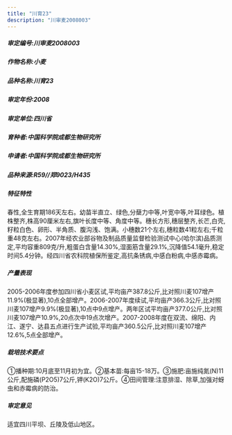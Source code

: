```yaml
---
title: "川育23"
description: "川审麦2008003"
---
```

##### 审定编号:川审麦2008003

##### 作物名称:小麦

##### 品种名称:川育23

##### 审定年份:2008

##### 审定单位:四川省

##### 育种者:中国科学院成都生物研究所

##### 申请者:中国科学院成都生物研究所

##### 品种来源:R59//郑9023/H435

##### 特征特性
春性,全生育期186天左右。幼苗半直立、绿色,分蘖力中等,叶宽中等,叶耳绿色。植株整齐,株高90厘米左右,旗叶长度中等、角度中等。穗长方形,穗层整齐,长芒,白壳,籽粒白色、卵形、半角质、腹沟浅、饱满。小穗数21个左右,穗粒数41粒左右;千粒重48克左右。2007年经农业部谷物及制品质量监督检验测试中心(哈尔滨)品质测定,平均容重809克/升,粗蛋白含量14.30%,湿面筋含量29.1%,沉降值54.1毫升,稳定时间5.4分钟。经四川省农科院植保所鉴定,高抗条锈病,中感白粉病,中感赤霉病。

##### 产量表现
2005-2006年度参加四川省小麦区试,平均亩产387.8公斤,比对照川麦107增产11.9%(极显著),10点全部增产。2006-2007年度续试,平均亩产366.3公斤,比对照川麦107增产9.9%(极显著),10点中9点增产。两年区试平均亩产377.0公斤,比对照川麦107增产10.9%,20点次中19点次增产。2007-2008年度在双流、绵阳、内江、遂宁、达县五点进行生产试验,平均亩产360.5公斤,比对照川麦107增产12.6%,5点全部增产。

##### 栽培技术要点
①播种期:10月底至11月初为宜。②基本苗:每亩15-18万。③施肥:亩施纯氮(N)11公斤,配施磷(P2O5)7公斤,钾(K2O)7公斤。④田间管理:注意排湿、除草,加强对蚜虫和赤霉病的防治。

##### 审定意见
适宜四川平坝、丘陵及低山地区。
